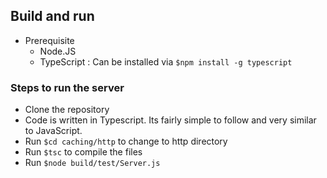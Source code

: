 ## Build and run
* Prerequisite
  * Node.JS
  * TypeScript : Can be installed via `$npm install -g typescript`

### Steps to run the server
* Clone the repository
* Code is written in Typescript. Its fairly simple to follow and very similar to JavaScript.
* Run `$cd caching/http` to change to http directory
* Run `$tsc` to compile the files
* Run `$node build/test/Server.js`